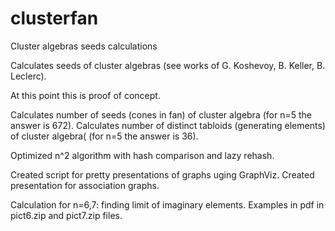 clusterfan
==========

Cluster algebras seeds calculations

Calculates seeds of cluster algebras (see works of G. Koshevoy, B. Keller, B. Leclerc).

At this point this is proof of concept.

Calculates number of seeds (cones in fan) of cluster algebra (for n=5 the answer is 672).
Calculates number of distinct tabloids (generating elements) of cluster algebra( (for n=5 the answer is 36).

Optimized n^2 algorithm with hash comparison and lazy rehash.

Created script for pretty presentations of graphs uging GraphViz. Created presentation for association graphs.

Calculation for n=6,7: finding limit of imaginary elements. Examples in pdf in pict6.zip and pict7.zip files.
